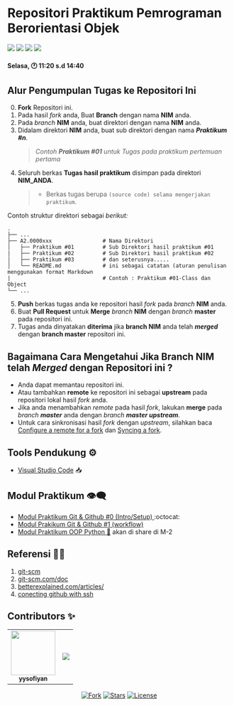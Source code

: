  # Repositori Praktikum Pemrograman Berorientasi Objek

<p align="left">
<a href="#"><img src="http://hits.dwyl.com/yysofiyan/FT3006-OOP/OOP-TI3C.svg"></a>
<a href="#"><img src="https://img.shields.io/github/issues-pr/FT3006-OOP/OOP-TI3C?style=flat-square"></a>
<a href="#"><img src="https://img.shields.io/github/repo-size/FT3006-OOP/OOP-TI3C?style=flat-square"></a>
<a href="#"><img src="https://img.shields.io/github/commit-activity/w/FT3006-OOP/OOP-TI3C?style=flat-square"></a>
</p>

#### Selasa, 🕐 11:20 s.d 14:40

## Alur Pengumpulan Tugas ke Repositori Ini

0. **Fork** Repositori ini.
1.  Pada hasil _fork_ anda, Buat **Branch** dengan nama **NIM** anda.
2. Pada _branch_ **NIM** anda, buat direktori dengan nama **NIM** anda.
3. Didalam direktori **NIM** anda, buat sub direktori dengan nama _**Praktikum #n**_.
   > _Contoh **Praktikum #01** untuk Tugas pada praktikum pertemuan pertama_
4. Seluruh berkas **Tugas hasil praktikum** disimpan pada direktori **NIM_ANDA**.
   > - Berkas tugas berupa `(source code) selama mengerjakan praktikum`.

Contoh struktur direktori sebagai *berikut:*

    .
    ├── ...
    ├── A2.0000xxx                # Nama Direktori
    │   ├── Praktikum #01         # Sub Direktori hasil praktikum #01
    |   ├── Praktikum #02         # Sub Direktori hasil praktikum #02
    │   ├── Praktikum #03         # dan seterusnya.....
    │   └── README.md             # ini sebagai catatan (aturan penulisan menggunakan format Markdown
    |                             # Contoh : Praktikum #01-Class dan Object
    └── ...

5. **Push** berkas tugas anda ke repositori hasil _fork_ pada _branch_ **NIM** anda.
6. Buat **Pull Request** untuk **Merge** _branch_ **NIM** dengan _branch_ **master** pada repositori ini.
7. Tugas anda dinyatakan **diterima** jika **branch NIM** anda telah _**merged**_ dengan **branch master** repositori ini.

## Bagaimana Cara Mengetahui Jika **Branch NIM** telah _**Merged**_ dengan Repositori ini ?

- Anda dapat memantau repositori ini.
- Atau tambahkan **remote** ke repositori ini sebagai **upstream** pada repositori lokal hasil _fork_ anda.
- Jika anda menambahkan _remote_ pada hasil _fork_, lakukan **merge** pada _branch **master**_ anda dengan _branch **master upstream**_.
- Untuk cara sinkronisasi hasil _fork_ dengan _upstream_, silahkan baca [Configure a remote for a fork](https://help.github.com/en/articles/configuring-a-remote-for-a-fork) dan [Syncing a fork](https://help.github.com/en/articles/syncing-a-fork).


## Tools Pendukung ⚙️

- [Visual Studio Code](https://code.visualstudio.com) 📥


## Modul Praktikum 👁‍🗨

- [Modul Praktikum Git & Github #0 (Intro/Setup) ](Praktikum-0-Git-&-Github.md) :octocat:
- [Modul Prakikum Git & Github #1 (workflow)](Praktikum-1-Berkontribusi-di-Proyek.md)
- [Modul Praktikum OOP Python 🐍](#) akan di share di M-2


## Referensi 🕵️‍♂️

1. [git-scm](https://git-scm.com/book/id/v2/Memulai-Dasar-dasar-Git)
2. [git-scm.com/doc](https://git-scm.com/doc)
3. [betterexplained.com/articles/](https://betterexplained.com/articles/intro-to-distributed-version-control-illustrated/)
4. [conecting github with ssh](https://help.github.com/en/github/authenticating-to-github/connecting-to-github-with-ssh)


## Contributors ✨


<!-- ALL-CONTRIBUTORS-LIST:START - Do not remove or modify this section -->
<!-- prettier-ignore-start -->
<!-- markdownlint-disable -->
<!-- Jika anda ingin memasukan Profil di list contributor: cantumkan NAMA LENGKAP,PHOTO ASLI & LINK REPOSITORI ANDA kemudian menirim pull request-->
<!-- Perhatikan baris kode penulisan contributor dibawah ini -->

<table>
  <tr>
    <td align="center"><a href="#"><img src="https://avatars0.githubusercontent.com/u/34052001?s=460&v=4" width="100px;" alt="" /><br /><sub><b>yysofiyan</b></sub></a><br /><a</a>
    <td align="center"><a href="#"<a href="https://github.com/FT3006-OOP/OOP-TI3C/graphs/contributors">
  <img src="https://contributors-img.web.app/image?repo=FT3006-OOP/OOP-TI3C" /></a>
  </tr>
</table>

<!-- markdownlint-enable -->
<!-- prettier-ignore-end -->
<!-- ALL-CONTRIBUTORS-LIST:END -->


<p align="center">
<a href="#"><img src="https://img.shields.io/github/forks/FT3006-OOP/OOP-TI3C?label=fork&style=social"alt="Fork"></a>
<a href="#"><img src="https://img.shields.io/github/contributors/FT3006-OOP/OOP-TI3C" alt="Stars"></a>
<a href="#"><img src="https://poser.pugx.org/laravel/framework/license.svg" alt="License"></a>
</p>

